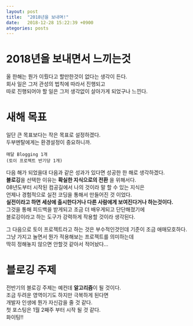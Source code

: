```yaml
---
layout: post
title:  "2018년을 보내며!"
date:   2018-12-28 15:22:39 +0900
ategories: posts
---
```


# 2018년을 보내면서 느끼는것
올 한해는 뭔가 이뤘다고 할만한것이 없다는 생각이 든다.<br/>
회사 일은 그저 관성의 법칙에 따라서 진행되고<br/>
따로 진행되어야 할 일은 그저 생각없이 살아가게 되었구나 느낀다.<br />


# 새해 목표
일단 큰 목표보다는 작은 목표로 설정하겠다.<br />
두부멘탈에게는 환경설정이 중요하니까.<br />
~~~
매달 Blogging 1개
(토이 프로젝트 반기당 1개)
~~~
다음 해가 되었을대 다음과 같은 성과가 있다면 성공한 한 해로 생각하겠다.<br />
**블로깅**을 선택한 이유는 **확실한 지식으로의 전환** 을 위해서다.<br />
08년도부터 시작된 컴공길에서 나의 것이라 말 할 수 있는 지식은<br />
언제나 경험적으로 실전 코딩을 통해서 만들어진 것 이었다.<br />
**실전이라고 하면 세상에 출시한다거나 다른 사람에게 보여진다거나 하는것이다.**<br />
그것을 통해 피드백을 받게되고 조금 더 배우게되고 단단해졌기에 <br />
블로깅이라고 하는 도구가 강력하게 작용할 것이라 생각된다.<br />

그 다음으로 토이 프로젝트라고 하는 것은 부수적인것인데 기준이 조금 애매모호하다. <br />
그냥 가지고 놀면서 뭔가 적용해보는 프로젝트를 의미하는데<br />
딱히 정해놓지 않으면 안할것 같아서 적어놨다...<br />


# 블로깅 주제
전반기의 블로깅 주제는 예컨데 **알고리즘**이 될 것이다.<br />
조금 두려운 영역이기도 하지만 극복하게 된다면<br />
개발자 인생에 뭔가 자신감을 줄 것 같다.<br />
첫 포스팅은 1월 2째주 부터 시작 될 것 같다.<br />
화이팅!!<br />

